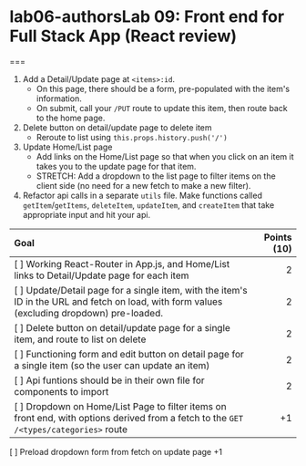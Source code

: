 # lab06-authorsLab 09: Front end for Full Stack App (React review)
===

1. Add a Detail/Update page at `<items>:id`.
    - On this page, there should be a form, pre-populated with the item's information.
    - On submit, call your `/PUT` route to update this item, then route back to the home page.
1. Delete button on detail/update page to delete item
    - Reroute to list using `this.props.history.push('/')`
1. Update Home/List page
    - Add links on the Home/List page so that when you click on an item it takes you to the update page for that item.
    - STRETCH: Add a dropdown to the list page to filter items on the client side (no need for a new fetch to make a new filter).
1. Refactor api calls in a separate `utils` file. Make functions called  `getItem`/`getItems`, `deleteItem`, `updateItem`, and `createItem` that take appropriate input and hit your api.


Goal | Points (10)
:--|--:
[ ] Working React-Router in App.js, and Home/List links to Detail/Update page for each item | 2
[ ] Update/Detail page for a single item, with the item's ID in the URL and fetch on load, with form values (excluding dropdown) pre-loaded. | 2
[ ] Delete button on detail/update page for a single item, and route to list on delete | 2
[ ] Functioning form and edit button on detail page for a single item (so the user can update an item) | 2
[ ] Api funtions should be in their own file for components to import | 2 
[ ] Dropdown on Home/List Page to filter items on front end, with options derived from a fetch to the `GET /<types/categories>` route | +1
[ ] Preload dropdown form from fetch on update page +1